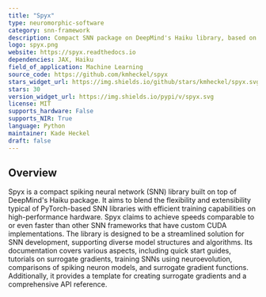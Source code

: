 ```yaml
---
title: "Spyx"
type: neuromorphic-software
category: snn-framework
description: Compact SNN package on DeepMind's Haiku library, based on JAX for JIT compilation on GPUs and TPUs.
logo: spyx.png
website: https://spyx.readthedocs.io
dependencies: JAX, Haiku
field_of_application: Machine Learning
source_code: https://github.com/kmheckel/spyx
stars_widget_url: https://img.shields.io/github/stars/kmheckel/spyx.svg?style=social
stars: 30
version_widget_url: https://img.shields.io/pypi/v/spyx.svg
license: MIT
supports_hardware: False
supports_NIR: True
language: Python
maintainer: Kade Heckel
draft: false
---
```


## Overview
Spyx is a compact spiking neural network (SNN) library built on top of DeepMind's Haiku package. It aims to blend the flexibility and extensibility typical of PyTorch-based SNN libraries with efficient training capabilities on high-performance hardware. Spyx claims to achieve speeds comparable to or even faster than other SNN frameworks that have custom CUDA implementations. The library is designed to be a streamlined solution for SNN development, supporting diverse model structures and algorithms. Its documentation covers various aspects, including quick start guides, tutorials on surrogate gradients, training SNNs using neuroevolution, comparisons of spiking neuron models, and surrogate gradient functions. Additionally, it provides a template for creating surrogate gradients and a comprehensive API reference.
